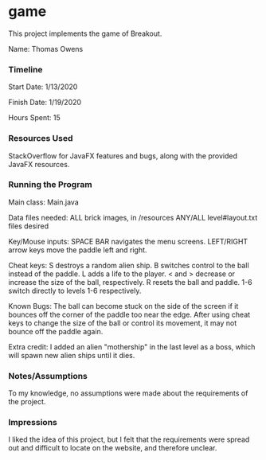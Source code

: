 game
====

This project implements the game of Breakout.

Name: Thomas Owens

### Timeline

Start Date: 1/13/2020

Finish Date: 1/19/2020

Hours Spent: 15

### Resources Used

StackOverflow for JavaFX features and bugs, along with the provided JavaFX resources.

### Running the Program

Main class: 
Main.java

Data files needed: 
ALL brick images, in /resources
ANY/ALL level#layout.txt files desired

Key/Mouse inputs:
SPACE BAR navigates the menu screens.
LEFT/RIGHT arrow keys move the paddle left and right.

Cheat keys:
S destroys a random alien ship.
B switches control to the ball instead of the paddle.
L adds a life to the player.
< and > decrease or increase the size of the ball, respectively.
R resets the ball and paddle.
1-6 switch directly to levels 1-6 respectively.

Known Bugs:
The ball can become stuck on the side of the screen if it bounces off the corner of the paddle too near the edge.
After using cheat keys to change the size of the ball or control its movement, it may not bounce off the paddle again.

Extra credit:
I added an alien "mothership" in the last level as a boss, which will spawn new alien ships until it dies.

### Notes/Assumptions
To my knowledge, no assumptions were made about the requirements of the project.

### Impressions
I liked the idea of this project, but I felt that the requirements were spread out and difficult to locate on the website, and therefore unclear.
